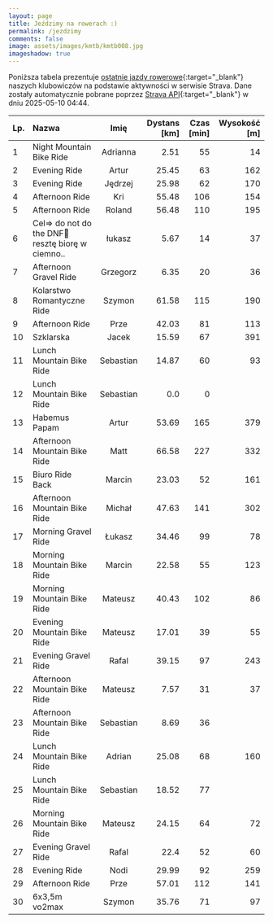 ```yaml
---
layout: page
title: Jeździmy na rowerach :)
permalink: /jezdzimy
comments: false
image: assets/images/kmtb/kmtb008.jpg
imageshadow: true
---
```


Poniższa tabela prezentuje [ostatnie jazdy rowerowe](https://www.strava.com/clubs/336381){:target="_blank"} naszych klubowiczów na podstawie aktywności w serwisie Strava. Dane zostały automatycznie pobrane poprzez [Strava API](https://developers.strava.com/docs/reference/#api-Clubs-getClubActivitiesById){:target="_blank"} w dniu 2025-05-10 04:44.

Lp. | Nazwa | Imię | Dystans [km] | Czas [min] | Wysokość [m]
:--- | :--- | :---: | ---: | ---: | ---:
1|Night Mountain Bike Ride|Adrianna|2.51|55|14
2|Evening Ride|Artur|25.45|63|162
3|Evening Ride|Jędrzej|25.98|62|170
4|Afternoon Ride|Kri|55.48|106|154
5|Afternoon Ride|Roland|56.48|110|195
6|Cel=> do not do the DNF🤕resztę biorę w ciemno..|łukasz|5.67|14|37
7|Afternoon Gravel Ride|Grzegorz|6.35|20|36
8|Kolarstwo Romantyczne Ride|Szymon|61.58|115|190
9|Afternoon Ride|Prze|42.03|81|113
10|Szklarska|Jacek|15.59|67|391
11|Lunch Mountain Bike Ride|Sebastian|14.87|60|93
12|Lunch Mountain Bike Ride|Sebastian|0.0|0|
13|Habemus Papam|Artur|53.69|165|379
14|Afternoon Mountain Bike Ride|Matt|66.58|227|332
15|Biuro Ride Back|Marcin|23.03|52|161
16|Afternoon Mountain Bike Ride|Michał|47.63|141|302
17|Morning Gravel Ride|Łukasz|34.46|99|78
18|Morning Mountain Bike Ride|Marcin|22.58|55|123
19|Morning Mountain Bike Ride|Mateusz|40.43|102|86
20|Evening Mountain Bike Ride|Mateusz|17.01|39|55
21|Evening Gravel Ride|Rafal|39.15|97|243
22|Afternoon Mountain Bike Ride|Mateusz|7.57|31|37
23|Afternoon Mountain Bike Ride|Sebastian|8.69|36|
24|Lunch Mountain Bike Ride|Adrian|25.08|68|160
25|Lunch Mountain Bike Ride|Sebastian|18.52|77|
26|Morning Mountain Bike Ride|Mateusz|24.15|64|72
27|Evening Gravel Ride|Rafal|22.4|52|60
28|Evening Ride|Nodi|29.99|92|259
29|Afternoon Ride|Prze|57.01|112|141
30|6x3,5m vo2max|Szymon|35.76|71|97
